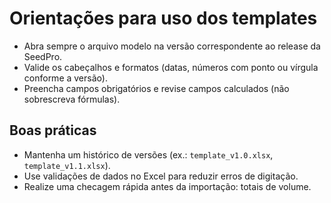 # Orientações para uso dos templates

- Abra sempre o arquivo modelo na versão correspondente ao release da SeedPro.  
- Valide os cabeçalhos e formatos (datas, números com ponto ou vírgula conforme a versão).  
- Preencha campos obrigatórios e revise campos calculados (não sobrescreva fórmulas).

## Boas práticas
- Mantenha um histórico de versões (ex.: `template_v1.0.xlsx`, `template_v1.1.xlsx`).  
- Use validações de dados no Excel para reduzir erros de digitação.  
- Realize uma checagem rápida antes da importação: totais de volume.
